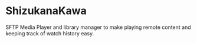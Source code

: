 # ShizukanaKawa
SFTP Media Player and library manager to make playing remote content and keeping track of watch history easy.
